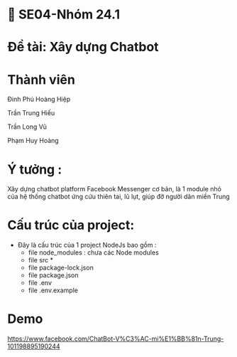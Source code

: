 # 💬 SE04-Nhóm 24.1
# Đề tài: Xây dựng Chatbot
  
# Thành viên
  Đinh Phú Hoàng Hiệp
  
  Trần Trung Hiếu
  
  Trần Long Vũ
  
  Phạm Huy Hoàng
  
# Ý tưởng :
  Xây dựng chatbot platform Facebook Messenger cơ bản, là 1 module nhỏ của hệ thống chatbot ứng cứu thiên tai, lũ lụt, giúp đỡ người 
  dân miền Trung
  
# Cấu trúc của project:
  - Đây là cấu trúc của 1 project NodeJs bao gồm  :
    + file node_modules : chưa các Node modules
    + file src *
    + file package-lock.json
    + file package.json
    + file .env
    + file .env.example  
  
# Demo
  https://www.facebook.com/ChatBot-V%C3%AC-mi%E1%BB%81n-Trung-101198895190244



